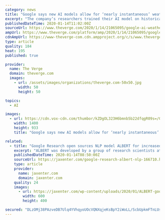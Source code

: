 ```yaml
---
category: news
title: "Google says new AI models allow for ‘nearly instantaneous’ weather forecasts"
excerpt: "The company’s researchers trained their AI model on historical radar data collected between 2017 and 2019 in the contiguous US by the National Oceanic and Atmospheric Administration (NOAA). They say their forecasts were as good as or better than three existing methods making predictions from the same data, though their model was outperformed ..."
publishedDateTime: 2020-01-14T11:02:00Z
sourceUrl: https://www.theverge.com/2020/1/14/21065095/google-ai-weather-forecast-predictions-rainfall-research
ampUrl: https://www.theverge.com/platform/amp/2020/1/14/21065095/google-ai-weather-forecast-predictions-rainfall-research
cdnAmpUrl: https://www-theverge-com.cdn.ampproject.org/c/s/www.theverge.com/platform/amp/2020/1/14/21065095/google-ai-weather-forecast-predictions-rainfall-research
type: article
quality: 184
heat: 195
published: true

provider:
  name: The Verge
  domain: theverge.com
  images:
    - url: /assets/images/organizations/theverge.com-50x50.jpg
      width: 50
      height: 50

topics:
  - AI

images:
  - url: https://cdn.vox-cdn.com/thumbor/kZDgOL323H6bmnb5b22dfqgR09s=/0x0:5630x3753/1400x933/filters:focal(2365x1427:3265x2327):no_upscale()/cdn.vox-cdn.com/uploads/chorus_image/image/66097507/1185354768.jpg.0.jpg
    width: 1400
    height: 933
    title: "Google says new AI models allow for ‘nearly instantaneous’ weather forecasts"

related:
  - title: "Google Research open sources NLP model ALBERT for increased performance"
    excerpt: "ALBERT was developed by a group of research scientists at Google Research as an “upgrade to BERT.” The NLP model is designed to optimize the performance of natural language processing tasks as well as their efficiency, and now it has been made publicly available. Let’s take a closer look. The natural language processing model ALBERT has ..."
    publishedDateTime: 2020-01-14T08:50:00Z
    sourceUrl: https://jaxenter.com/google-research-albert-nlp-166710.html
    type: article
    provider:
      name: jaxenter.com
      domain: jaxenter.com
    quality: 24
    images:
      - url: https://jaxenter.com/wp-content/uploads/2020/01/ALBERT-google-research-nlp.jpg
        width: 600
        height: 400

secured: "DLzOMj38PAzveDB7Ulq4YVhqyoUOcVQNXqjeKsBpY2iWoLL/ScbUpkmFTnLUsXr6wTtByhYP7+LI3jxOEUWQCnF33A2Q4gXhLlIDx/BcvtIqiWFNCqFPyVFOj8cZN7CYoNkZCCfFVFu3WJJbyftIeCu9eA6drYaX/5eAQelZDayLyu2pXMAoPePYVcQbT53tcFvhvrlnz0RiIQwVPibnGpp0Qe4LB/wRzL2Nf1kI781pD5eHkvEAgAUEmfu7xSdPOGivLAqGhSa0yjuC/l+5lNqRfCrvIlBC89butsKBj+vfvUWpmlJuW2KgXvLJFyzac6N3qUyxkiUe9RtN0qxSDh8laxfA8tlsZ0HNv5q7sUTeIaku7mXdkla/qzjxxcEiTbrnVzFo+NOmyJfs6WLVVoMmJiXde7sAH/dGMkyKBgwtaD0F8gZV4XOhS+k3Xawuw3gZxdTsA4W+3wExHSSCsltQ2C+XOTIR/gU6FcNG5Ys=;neNF18mohwkEiVVDAKXkOw=="
---
```


